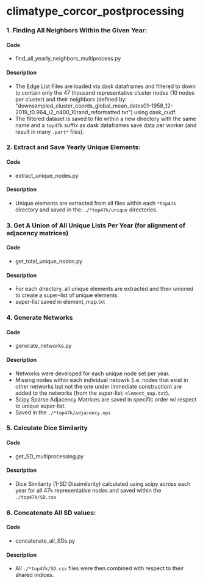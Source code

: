 # climatype_corcor_postprocessing

### 1. Finding All Neighbors Within the Given Year:
#### Code
  - find_all_yearly_neighbors_multiprocess.py
#### Description
  - The Edge List Files are loaded via dask dataframes and filtered to down to contain only the 47 thousand representative cluster nodes (10 nodes per cluster) and their neighbors (defined by: "downsampled_cluster_coords_global_mean_dates01-1958_12-2019_t0.964_i2_n400_10rand_reformatted.txt") using dask_cudf.
  - The filtered dataset is saved to file within a new directory with the same name and a `top47k` suffix as dask dataframes save data per worker (and result in many `.part*` files).


### 2. Extract and Save Yearly Unique Elements:
#### Code
  - extract_unique_nodes.py
#### Description
  - Unique elements are extracted from all files within each `*top47k` directory and saved in the: `./*top47k/unique` directories.


### 3. Get A Union of All Unique Lists Per Year (for alignment of adjacency matrices)
#### Code
  - get_total_unique_nodes.py
#### Description
  - For each directory, all unique elements are extracted and then unioned to create a super-list of unique elements. 
  - super-list saved in element_map.txt


### 4. Generate Networks
#### Code
  - generate_networks.py

#### Description
  - Networks were developed for each unique node set per year.
  - Missing nodes within each individual netowrk (i.e. nodes that exist in other networks but not the one under immediate construction) are added to the networks (from the super-list: `element_map.txt`).
  - Scipy Sparse Adjacency Matrices are saved in specific order w/ respect to unique super-list.
  - Saved in the `./*top47k/adjacency.npz`



### 5. Calculate Dice Similarity 
#### Code
  - get_SD_multiprocessing.py
#### Description
  - Dice Similarity (1-SD Dissimilarity) calculated using scipy across each year for all 47k representative nodes and saved within the `./top47k/SD.csv`

    
    
### 6. Concatenate All SD values: 
#### Code
  - concatenate_all_SDs.py
#### Description
  - All `./*top47k/SD.csv` files were then combined with respect to their shared indices.
